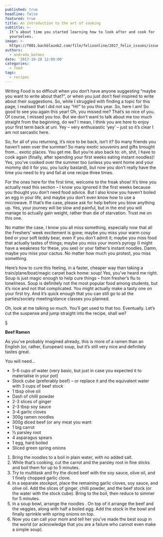 ```yaml
---
published: true
headline: false
featured: true
title: An introduction to the art of cooking
subtitle: >-
  It’s about time you started learning how to look after and cook for
  yourselves.
image: >-
  https://f001.backblazeb2.com/file/felixonline/2017_felix_issues/issue_1672/1672_food_ramen.jpg
authors:
  - andrada_balmez
date: '2017-10-20 12:00:00'
categories:
  - food
tags:
  - recipes
---
```

Writing Food is so difficult when you don’t have anyone suggesting “maybe you want to write about that?”, or when you just don’t feel inspired to write about their suggestions. So, while I struggled with finding a topic for this page, I realised that I did not say “Hi!” to you this year. So, here I am! So good to see you again this year! Oh, you missed me? That’s so nice of you. Of course, I missed you too. But we don’t want to talk about me too much straight from the beginning, do we? I mean, I think you are here to enjoy your first term back at uni. Yey – very enthusiastic ‘yey’ – just so it’s clear I am not sarcastic here.

So, for all of you returning, it’s nice to be back, isn’t it? So many friends you haven’t seen over the summer! So many exotic souvenirs and gifts brought from… exotic places. You get me. But you’re also back to: oh, shit, I have to cook again (finally, after spending your first weeks eating instant noodles)! Yes, you’ve cooked over the summer too (unless you went home and your mommy did it for you, you lucky bastard), but now you don’t really have the time you need to try and fail at one recipe three times.

For the ones here for the first time, welcome to the freak show! It’s time you actually read this section – I know you ignored it the first weeks because you thought you don’t need food advice.  But I also know you haven’t boiled an egg in your life, and maybe you don’t even know how to use a microwave. If that’s the case, please ask for help before you blow anything up. Yes, your journey will be slow and painful, but in the end you will manage to actually gain weight, rather than die of starvation. Trust me on this one.

No matter the case, I know you all miss something, especially now that all the Freshers’ week excitement is gone; maybe you miss your warm cosy bed or your soft teddy bear, even if you don’t admit it; maybe you miss food that actually tastes of things; maybe you miss your mom’s pyrogy (I might have a weakness for these, you see) or your father’s instant noodles. Damn, maybe you miss your cactus. No matter how much you protest, you miss something.

Here’s  how to cure this feeling, in a faster, cheaper way than taking a train/plane/boat/magic carpet back home: soup! Yes, you’ve heard me right. Soup is just magic enough to help cure things – from fresher’s flu to loneliness. Soup is definitely not the most popular food among students, but it’s nice and not that complicated. You might actually make a tasty one on your first try. And it’s quick enough that you can still go to all the parties/society meeting/dance classes you planned.

Oh, look at me talking so much. You’ll get used to that too. Eventually. Let’s cut the suspense and jump straight into the recipe, shall we?

§

**Beef Ramen**

As you’ve probably imagined already, this is more of a ramen than an English (or, rather, European) soup, but it’s still very nice and definitely tastes great.

You will need...

- 5-6 cups of water (very basic, but just in case you expected it to materialise in your pot)
- Stock cube (preferably beef) – or replace it and the equivalent water with 3 cups of beef stock
- 1 tbsp olive oil
- Dash of chilli powder
- 2-3 slices of ginger
- 2-3 tbsp soy sauce
- 3-4 garlic cloves
- 300g ramen noodles
- 300g diced beef (or any meat you want
- 1 big carrot
- ½ parsley root
- 4 asparagus spears
- 1 egg, hard boiled
- Sliced green spring onions

1. Bring the noodles to a boil in plain water, with no added salt. 
1. While that’s cooking, cut the carrot and the parsley root in fine sticks and boil them for up to 5 minutes. 
1. Try to multitask and fry the diced beef with the soy sauce, olive oil, and 1 finely chopped garlic clove. 
1. In a separate stockpot, place the remaining garlic cloves, soy sauce, and olive oil. Add the slices of ginger, chilli powder, and the beef stock (or the water with the stock cube). Bring to the boil, then reduce to simmer for 5 minutes. 
1. In a soup bowl, arrange the noodles . On top of it arrange the beef and the veggies, along with half a boiled egg. Add the stock in the bowl and finally sprinkle with spring onions on top. 
1. Now you can call your mom and tell her you’ve made the best soup in the world (or acknowledge that you are a failure who cannot even make a simple soup).


